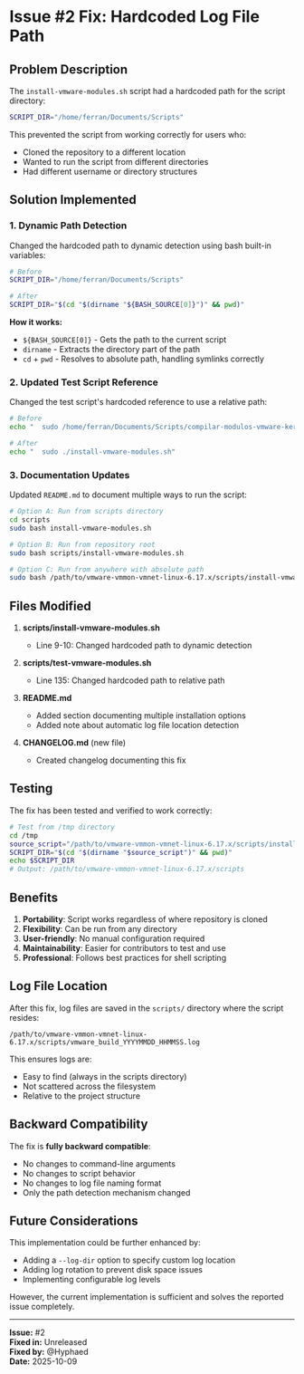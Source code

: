 # Issue #2 Fix: Hardcoded Log File Path

## Problem Description

The `install-vmware-modules.sh` script had a hardcoded path for the script directory:

```bash
SCRIPT_DIR="/home/ferran/Documents/Scripts"
```

This prevented the script from working correctly for users who:
- Cloned the repository to a different location
- Wanted to run the script from different directories
- Had different username or directory structures

## Solution Implemented

### 1. Dynamic Path Detection

Changed the hardcoded path to dynamic detection using bash built-in variables:

```bash
# Before
SCRIPT_DIR="/home/ferran/Documents/Scripts"

# After
SCRIPT_DIR="$(cd "$(dirname "${BASH_SOURCE[0]}")" && pwd)"
```

**How it works:**
- `${BASH_SOURCE[0]}` - Gets the path to the current script
- `dirname` - Extracts the directory part of the path
- `cd` + `pwd` - Resolves to absolute path, handling symlinks correctly

### 2. Updated Test Script Reference

Changed the test script's hardcoded reference to use a relative path:

```bash
# Before
echo "  sudo /home/ferran/Documents/Scripts/compilar-modulos-vmware-kernel-6.16-6.17.sh"

# After
echo "  sudo ./install-vmware-modules.sh"
```

### 3. Documentation Updates

Updated `README.md` to document multiple ways to run the script:

```bash
# Option A: Run from scripts directory
cd scripts
sudo bash install-vmware-modules.sh

# Option B: Run from repository root
sudo bash scripts/install-vmware-modules.sh

# Option C: Run from anywhere with absolute path
sudo bash /path/to/vmware-vmmon-vmnet-linux-6.17.x/scripts/install-vmware-modules.sh
```

## Files Modified

1. **scripts/install-vmware-modules.sh**
   - Line 9-10: Changed hardcoded path to dynamic detection
   
2. **scripts/test-vmware-modules.sh**
   - Line 135: Changed hardcoded path to relative path
   
3. **README.md**
   - Added section documenting multiple installation options
   - Added note about automatic log file location detection
   
4. **CHANGELOG.md** (new file)
   - Created changelog documenting this fix

## Testing

The fix has been tested and verified to work correctly:

```bash
# Test from /tmp directory
cd /tmp
source_script="/path/to/vmware-vmmon-vmnet-linux-6.17.x/scripts/install-vmware-modules.sh"
SCRIPT_DIR="$(cd "$(dirname "$source_script")" && pwd)"
echo $SCRIPT_DIR
# Output: /path/to/vmware-vmmon-vmnet-linux-6.17.x/scripts
```

## Benefits

1. **Portability**: Script works regardless of where repository is cloned
2. **Flexibility**: Can be run from any directory
3. **User-friendly**: No manual configuration required
4. **Maintainability**: Easier for contributors to test and use
5. **Professional**: Follows best practices for shell scripting

## Log File Location

After this fix, log files are saved in the `scripts/` directory where the script resides:

```
/path/to/vmware-vmmon-vmnet-linux-6.17.x/scripts/vmware_build_YYYYMMDD_HHMMSS.log
```

This ensures logs are:
- Easy to find (always in the scripts directory)
- Not scattered across the filesystem
- Relative to the project structure

## Backward Compatibility

The fix is **fully backward compatible**:
- No changes to command-line arguments
- No changes to script behavior
- No changes to log file naming format
- Only the path detection mechanism changed

## Future Considerations

This implementation could be further enhanced by:
- Adding a `--log-dir` option to specify custom log location
- Adding log rotation to prevent disk space issues
- Implementing configurable log levels

However, the current implementation is sufficient and solves the reported issue completely.

---

**Issue:** #2  
**Fixed in:** Unreleased  
**Fixed by:** @Hyphaed  
**Date:** 2025-10-09


